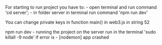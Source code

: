 For starting to run project you have to:
    - open terminal and run command 'cd server';
    - in folder server in terminal run command 'npm run dev'

You can change private keys in function main() in web3.js in string 52

npm run dev - running the project on the server
run in the terminal 'sudo killall -9 node' if error is -  [nodemon] app crashed